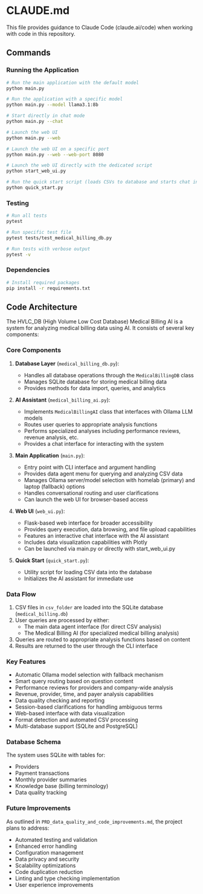 # CLAUDE.md

This file provides guidance to Claude Code (claude.ai/code) when working with code in this repository.

## Commands

### Running the Application

```bash
# Run the main application with the default model
python main.py

# Run the application with a specific model
python main.py --model llama3.1:8b

# Start directly in chat mode
python main.py --chat

# Launch the web UI
python main.py --web

# Launch the web UI on a specific port
python main.py --web --web-port 8080

# Launch the web UI directly with the dedicated script
python start_web_ui.py

# Run the quick start script (loads CSVs to database and starts chat interface)
python quick_start.py
```

### Testing

```bash
# Run all tests
pytest

# Run specific test file
pytest tests/test_medical_billing_db.py

# Run tests with verbose output
pytest -v
```

### Dependencies

```bash
# Install required packages
pip install -r requirements.txt
```

## Code Architecture

The HVLC_DB (High Volume Low Cost Database) Medical Billing AI is a system for analyzing medical billing data using AI. It consists of several key components:

### Core Components

1. **Database Layer** (`medical_billing_db.py`):
   - Handles all database operations through the `MedicalBillingDB` class
   - Manages SQLite database for storing medical billing data
   - Provides methods for data import, queries, and analytics

2. **AI Assistant** (`medical_billing_ai.py`):
   - Implements `MedicalBillingAI` class that interfaces with Ollama LLM models
   - Routes user queries to appropriate analysis functions
   - Performs specialized analyses including performance reviews, revenue analysis, etc.
   - Provides a chat interface for interacting with the system

3. **Main Application** (`main.py`):
   - Entry point with CLI interface and argument handling
   - Provides data agent menu for querying and analyzing CSV data
   - Manages Ollama server/model selection with homelab (primary) and laptop (fallback) options
   - Handles conversational routing and user clarifications
   - Can launch the web UI for browser-based access

4. **Web UI** (`web_ui.py`):
   - Flask-based web interface for broader accessibility
   - Provides query execution, data browsing, and file upload capabilities
   - Features an interactive chat interface with the AI assistant
   - Includes data visualization capabilities with Plotly
   - Can be launched via main.py or directly with start_web_ui.py

5. **Quick Start** (`quick_start.py`):
   - Utility script for loading CSV data into the database
   - Initializes the AI assistant for immediate use

### Data Flow

1. CSV files in `csv_folder` are loaded into the SQLite database (`medical_billing.db`)
2. User queries are processed by either:
   - The main data agent interface (for direct CSV analysis)
   - The Medical Billing AI (for specialized medical billing analysis)
3. Queries are routed to appropriate analysis functions based on content
4. Results are returned to the user through the CLI interface

### Key Features

- Automatic Ollama model selection with fallback mechanism
- Smart query routing based on question content
- Performance reviews for providers and company-wide analysis
- Revenue, provider, time, and payer analysis capabilities
- Data quality checking and reporting
- Session-based clarifications for handling ambiguous terms
- Web-based interface with data visualization
- Format detection and automated CSV processing
- Multi-database support (SQLite and PostgreSQL)

### Database Schema

The system uses SQLite with tables for:
- Providers
- Payment transactions
- Monthly provider summaries
- Knowledge base (billing terminology)
- Data quality tracking

### Future Improvements

As outlined in `PRD_data_quality_and_code_improvements.md`, the project plans to address:
- Automated testing and validation
- Enhanced error handling
- Configuration management
- Data privacy and security
- Scalability optimizations
- Code duplication reduction
- Linting and type checking implementation
- User experience improvements